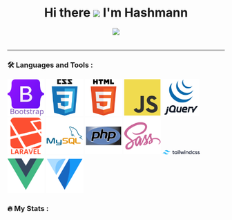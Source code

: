 <h1 align="center">Hi there <img src="https://media.giphy.com/media/hvRJCLFzcasrR4ia7z/giphy.gif" width="30px"/> I'm Hashmann</h1>
<div id="header" align="center">
  <!--<img src="https://media.giphy.com/media/lBm4rgtyIPJmywXzLW/giphy.gif" width="400"/>-->
  <img src="https://media.giphy.com/media/M9gbBd9nbDrOTu1Mqx/giphy.gif" width="400"/>
</div>

<div id="header" align="center">
<img src="https://komarev.com/ghpvc/?username=hashmann&label=PROFILE+VIEWS" alt=""/>
</div>

---

### :hammer_and_wrench: Languages and Tools :
<div>
<img src="https://github.com/devicons/devicon/blob/master/icons/bootstrap/bootstrap-original-wordmark.svg" alt="Bootstrap" width="86"/>
<img src="https://github.com/devicons/devicon/blob/master/icons/css3/css3-original-wordmark.svg" alt="CSS3" width="86"/>
<!--<img src="https://github.com/devicons/devicon/blob/master/icons/figma/figma-original.svg" alt="Figma" width="86"/>-->
<!--<img src="https://github.com/devicons/devicon/blob/master/icons/aftereffects/aftereffects-original.svg" alt="After Effects" width="86"/>-->
<!--<img src="https://github.com/devicons/devicon/blob/master/icons/composer/composer-line-wordmark.svg" alt="Composer" width="86"/>-->
<!--<img src="https://github.com/devicons/devicon/blob/master/icons/docker/docker-original-wordmark.svg" alt="Docker" width="86"/>-->
<!--<img src="https://github.com/devicons/devicon/blob/master/icons/firebase/firebase-plain-wordmark.svg" alt="Firebase" width="86"/>-->
<!--<img src="https://github.com/devicons/devicon/blob/master/icons/git/git-original-wordmark.svg" alt="Git" width="86"/>-->
<!--<img src="https://github.com/devicons/devicon/blob/master/icons/gulp/gulp-plain.svg" alt="Gulp" width="86"/>-->
<img src="https://github.com/devicons/devicon/blob/master/icons/html5/html5-original-wordmark.svg" alt="HTML5" width="86"/>
<img src="https://github.com/devicons/devicon/blob/master/icons/javascript/javascript-original.svg" alt="JS" width="86"/>
<!--<img src="https://github.com/devicons/devicon/blob/master/icons/jetbrains/jetbrains-original.svg" alt="jetbrains" width="86"/>-->
<img src="https://github.com/devicons/devicon/blob/master/icons/jquery/jquery-original-wordmark.svg" alt="jquery" width="86"/>
<img src="https://github.com/devicons/devicon/blob/master/icons/laravel/laravel-plain-wordmark.svg" alt="laravel" width="86"/>
<img src="https://github.com/devicons/devicon/blob/master/icons/mysql/mysql-original-wordmark.svg" alt="mysql" width="86"/>
<!--<img src="https://github.com/devicons/devicon/blob/master/icons/npm/npm-original-wordmark.svg" alt="npm" width="86"/>-->
<img src="https://github.com/devicons/devicon/blob/master/icons/php/php-original.svg" alt="php" width="86"/>
<img src="https://github.com/devicons/devicon/blob/master/icons/sass/sass-original.svg" alt="sass" width="86"/>
<img src="https://github.com/devicons/devicon/blob/master/icons/tailwindcss/tailwindcss-original-wordmark.svg" alt="tailwind" width="86"/>
<img src="https://github.com/devicons/devicon/blob/master/icons/vuejs/vuejs-original.svg" alt="vuejs" width="86"/>
<img src="https://github.com/devicons/devicon/blob/master/icons/vuetify/vuetify-original.svg" alt="vuetify" width="86"/>
<!--<img src="https://github.com/devicons/devicon/blob/master/icons/webpack/webpack-original.svg" alt="webpack" width="86"/>-->
<!--<img src="https://github.com/devicons/devicon/blob/master/icons/woocommerce/woocommerce-original.svg" alt="woocommerce" width="86"/>-->
<!--<img src="https://github.com/devicons/devicon/blob/master/icons/wordpress/wordpress-original.svg" alt="wordpress" width="86"/>-->
<!--<img src="https://github.com/devicons/devicon/blob/master/icons/vscode/vscode-original.svg" alt="vscode" width="86"/>-->
<div>

### :fire: My Stats :









<!--
**Hashmann/Hashmann** is a ✨ _special_ ✨ repository because its `README.md` (this file) appears on your GitHub profile.
<img src="" alt="" width="86"/>
Here are some ideas to get you started:

- 🔭 I’m currently working on ...
- 🌱 I’m currently learning ...
- 👯 I’m looking to collaborate on ...
- 🤔 I’m looking for help with ...
- 💬 Ask me about ...
- 📫 How to reach me: ...
- 😄 Pronouns: ...
- ⚡ Fun fact: ...👋
-->

